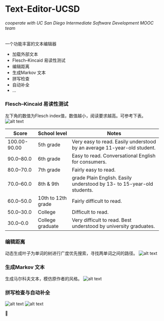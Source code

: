 # Text-Editor-UCSD
###### cooperate with UC San Diego Intermediate Software Development MOOC team

一个功能丰富的文本编辑器
* 加载外部文本
* Flesch–Kincaid 易读性测试
* 编辑距离
* 生成Markov 文本
* 拼写检查
* 自动补全
* ...

### Flesch–Kincaid 易读性测试
左下角的数值为Flesch index值，数值越小，阅读要求越高。可参考下表。
![alt text](https://github.com/Arthur-Lanc/Text-Editor-UCSD/blob/master/Flesch–Kincaid.png)

Score | School level | Notes
------------ | ------------- | -------------
100.00-90.00 |	5th grade |	Very easy to read. Easily understood by an average 11-year-old student.
90.0–80.0 |	6th grade |	Easy to read. Conversational English for consumers.
80.0–70.0 |	7th grade |	Fairly easy to read.
70.0–60.0 |	8th & 9th | grade	Plain English. Easily understood by 13- to 15-year-old students.
60.0–50.0 |	10th to 12th grade |	Fairly difficult to read.
50.0–30.0 |	College |	Difficult to read.
30.0–0.0 |	College graduate |	Very difficult to read. Best understood by university graduates.

### 编辑距离
动态生成叶子为单词的树进行广度优先搜索，寻找两单词之间的路径。
![alt text](https://github.com/Arthur-Lanc/Text-Editor-UCSD/blob/master/wordpath.png)

### 生成Markov 文本
生成马尔科夫文本，模仿原作者的风格。
![alt text](https://github.com/Arthur-Lanc/Text-Editor-UCSD/blob/master/genmarkovtxt.png)

### 拼写检查与自动补全
![alt text](https://github.com/Arthur-Lanc/Text-Editor-UCSD/blob/master/spellingsuggest.png)
![alt text](https://github.com/Arthur-Lanc/Text-Editor-UCSD/blob/master/autocomplete.png)

:rocket:
